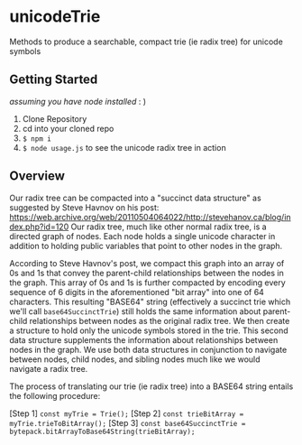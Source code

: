 # unicodeTrie
Methods to produce a searchable, compact trie (ie radix tree) for unicode symbols

## Getting Started
_assuming you have node installed_ : )

1) Clone Repository
2) cd into your cloned repo
3) `$ npm i`
4) `$ node usage.js` to see the unicode radix tree in action


## Overview

Our radix tree can be compacted into a "succinct data structure" as suggested by Steve Havnov on his post: https://web.archive.org/web/20110504064022/http://stevehanov.ca/blog/index.php?id=120 Our radix tree, much like other normal radix tree, is a directed graph of nodes. Each node holds a single unicode character in addition to holding public variables that point to other nodes in the graph.

According to Steve Havnov's post, we compact this graph into an array of 0s and 1s that convey the parent-child relationships between the nodes in the graph. This array of 0s and 1s is further compacted by encoding every sequence of 6 digits in the aforementioned "bit array" into one of 64 characters. This resulting "BASE64" string (effectively a succinct trie which we'll call `base64SuccinctTrie`) still holds the same information about parent-child relationships between nodes as the original radix tree. We then create a structure to hold only the unicode symbols stored in the trie. This second data structure supplements the information about relationships between nodes in the graph. We use both data structures in conjunction to navigate between nodes, child nodes, and sibling nodes much like we would navigate a radix tree.


The process of translating our trie (ie radix tree) into a BASE64 string entails the following procedure:

[Step 1] `const myTrie = Trie();`
[Step 2] `const trieBitArray = myTrie.trieToBitArray();`
[Step 3] `const base64SuccinctTrie = bytepack.bitArrayToBase64String(trieBitArray);`

